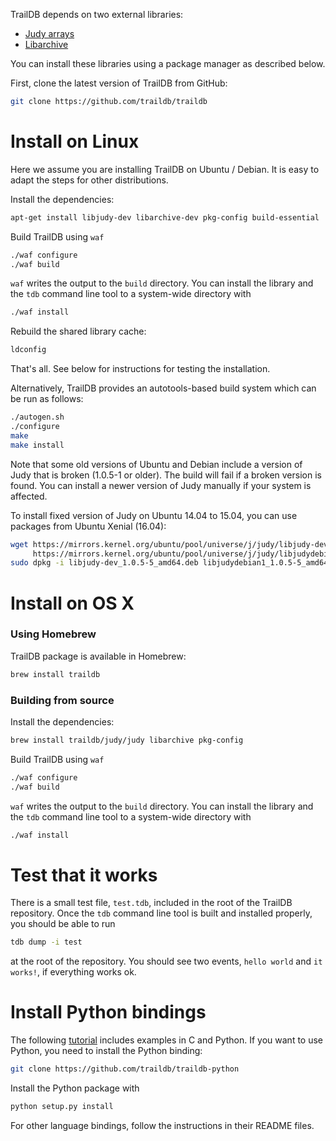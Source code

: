 
TrailDB depends on two external libraries:

 - [Judy arrays](http://judy.sourceforge.net)
 - [Libarchive](http://www.libarchive.org)

You can install these libraries using a package manager as described below.

First, clone the latest version of TrailDB from GitHub:
```sh
git clone https://github.com/traildb/traildb
```

# Install on Linux

Here we assume you are installing TrailDB on Ubuntu / Debian. It is easy
to adapt the steps for other distributions.

Install the dependencies:
```sh
apt-get install libjudy-dev libarchive-dev pkg-config build-essential
```

Build TrailDB using `waf`
```sh
./waf configure
./waf build
```

`waf` writes the output to the `build` directory. You can install the
library and the `tdb` command line tool to a system-wide directory with
```sh
./waf install
```

Rebuild the shared library cache:

```sh
ldconfig
```

That's all. See below for instructions for testing the installation.

Alternatively, TrailDB provides an autotools-based build system which
can be run as follows:
```sh
./autogen.sh
./configure
make
make install
```

Note that some old versions of Ubuntu and Debian include a version of
Judy that is broken (1.0.5-1 or older). The build will fail if a broken
version is found. You can install a newer version of Judy manually if
your system is affected.

To install fixed version of Judy on Ubuntu 14.04 to 15.04, you can use packages from Ubuntu Xenial (16.04):
```sh
wget https://mirrors.kernel.org/ubuntu/pool/universe/j/judy/libjudy-dev_1.0.5-5_amd64.deb \
	 https://mirrors.kernel.org/ubuntu/pool/universe/j/judy/libjudydebian1_1.0.5-5_amd64.deb
sudo dpkg -i libjudy-dev_1.0.5-5_amd64.deb libjudydebian1_1.0.5-5_amd64.deb
```

# Install on OS X

### Using Homebrew

TrailDB package is available in Homebrew:

```sh
brew install traildb
```

### Building from source

Install the dependencies:

```sh
brew install traildb/judy/judy libarchive pkg-config
```

Build TrailDB using `waf`
```sh
./waf configure
./waf build
```

`waf` writes the output to the `build` directory. You can install the
library and the `tdb` command line tool to a system-wide directory with
```sh
./waf install
```

# Test that it works

There is a small test file, `test.tdb`, included in the root of
the TrailDB repository. Once the `tdb` command line tool is built and
installed properly, you should be able to run

```sh
tdb dump -i test
```
at the root of the repository. You should see two events, `hello world`
and `it works!`, if everything works ok.

# Install Python bindings

The following [tutorial](tutorial) includes examples in C and Python. If
you want to use Python, you need to install the Python binding:

```sh
git clone https://github.com/traildb/traildb-python
```

Install the Python package with

```sh
python setup.py install
```

For other language bindings, follow the instructions in their README files.

